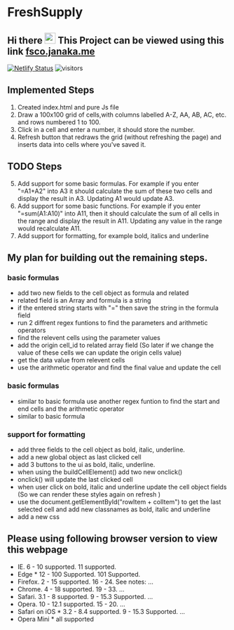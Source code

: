 # FreshSupply
## Hi there <img src="https://media.giphy.com/media/hvRJCLFzcasrR4ia7z/giphy.gif" width="25px"></a> This Project can be viewed using this link [fsco.janaka.me](https://fsco.janaka.me/)

[![Netlify Status](https://api.netlify.com/api/v1/badges/2d6515ce-935a-4b73-86a7-bb708ada19dd/deploy-status)](https://app.netlify.com/sites/freshsupply/deploys) ![visitors](https://visitor-badge.laobi.icu/badge?page_id=JcPerera.FreshSupply)

## Implemented Steps
1. Created index.html and pure Js file
2. Draw a 100x100 grid of cells,with columns labelled A-Z, AA, AB, AC, etc. and rows numbered 1 to 100.
3. Click in a cell and enter a number, it should store the number.
4. Refresh button that redraws the grid (without refreshing the page) and inserts data into cells where you've saved it.

## TODO Steps
5. Add support for some basic formulas. For example if you enter "=A1+A2" into A3 it should calculate the sum of these two cells and display the result in A3. Updating A1 would update A3.
6. Add support for some basic functions. For example if you enter "=sum(A1:A10)" into A11, then it should calculate the sum of all cells in the range and display the result in A11. Updating any value in the range would recalculate A11.
7. Add support for formatting, for example bold, italics and underline

## My plan for building out the remaining steps.
### basic formulas
- add two new fields to the cell object as formula and related
- related field is an Array and formula is a string
- if the entered string starts with "=" then save the string in the formula field
- run 2 diffrent regex funtions to find the parameters and arithmetic operators
- find the relevent cells using the parameter values
- add the origin cell_id to related array field (So later if we change the value of these cells we can update the origin cells value) 
- get the data value from relevent cells
- use the  arithmetic operator and find the final value and update the cell

### basic formulas
- similar to basic formula use another regex funtion to find the start and end cells and the arithmetic operator
- similar to basic formula

### support for formatting
- add three fields to the cell object as bold, italic, underline.
- add a new global object as last clicked cell
- add 3 buttons to the ui as bold, italic, underline.
- when using the buildCellElement() add two new onclick()
- onclick() will update the last clicked cell
- when user click on bold, italic and underline update the cell object fields (So we can render these styles again on refresh )
- use the document.getElementById("rowItem + colItem") to get the last selected cell and add new classnames as bold, italic and underline
- add a new css


## Please using following browser version to view this webpage
- IE. 6 - 10 supported. 11 supported.
- Edge * 12 - 100 Supported. 101 Supported.
- Firefox. 2 - 15 supported. 16 - 24. See notes: ...
- Chrome. 4 - 18 supported. 19 - 33. ...
- Safari. 3.1 - 8 supported. 9 - 15.3 Supported. ...
- Opera. 10 - 12.1 supported. 15 - 20. ...
- Safari on iOS * 3.2 - 8.4 supported. 9 - 15.3 Supported. ...
- Opera Mini * all supported
